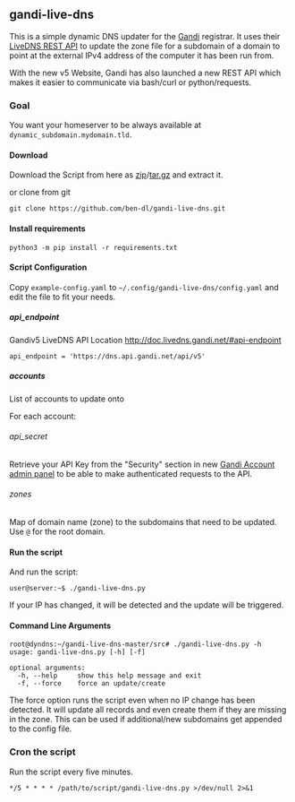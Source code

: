 gandi-live-dns
----

This is a simple dynamic DNS updater for the [Gandi](https://www.gandi.net) registrar. It uses their [LiveDNS REST API](http://doc.livedns.gandi.net/) to update the zone file for a subdomain of a domain to point at the external IPv4 address of the computer it has been run from.

With the new v5 Website, Gandi has also launched a new REST API which makes it easier to communicate via bash/curl or python/requests.

### Goal

You want your homeserver to be always available at `dynamic_subdomain.mydomain.tld`.

#### Download
Download the Script from here as [zip](https://github.com/ben-dl/gandi-live-dns/archive/master.zip)/[tar.gz](https://github.com/ben-dl/gandi-live-dns/archive/master.tar.gz) and extract it.  

or clone from git

`git clone https://github.com/ben-dl/gandi-live-dns.git` 

#### Install requirements
`python3 -m pip install -r requirements.txt`

#### Script Configuration
Copy `example-config.yaml` to `~/.config/gandi-live-dns/config.yaml` and edit the file to fit your needs.

##### api_endpoint
Gandiv5 LiveDNS API Location
http://doc.livedns.gandi.net/#api-endpoint

```
api_endpoint = 'https://dns.api.gandi.net/api/v5'
```

##### accounts
List of accounts to update onto

For each account:

###### api_secret
Retrieve your API Key from the "Security" section in new [Gandi Account admin panel](https://account.gandi.net/) to be able to make authenticated requests to the API.

###### zones
Map of domain name (zone) to the subdomains that need to be updated. Use `@` for the root domain.

#### Run the script
And run the script:

```
user@server:~$ ./gandi-live-dns.py   
```

If your IP has changed, it will be detected and the update will be triggered. 

#### Command Line Arguments

```
root@dyndns:~/gandi-live-dns-master/src# ./gandi-live-dns.py -h
usage: gandi-live-dns.py [-h] [-f]

optional arguments:
  -h, --help     show this help message and exit
  -f, --force    force an update/create

```

The force option runs the script even when no IP change has been detected. 
It will update all records and even create them if they are missing in the 
zone. This can be used if additional/new subdomains get appended to the config file.  

### Cron the script

Run the script every five minutes. 
```
*/5 * * * * /path/to/script/gandi-live-dns.py >/dev/null 2>&1 
```
